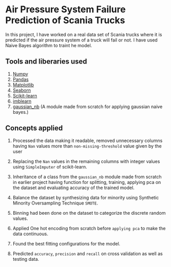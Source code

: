 # Air Pressure System Failure Prediction of Scania Trucks

In this project, I have worked on a real data set of Scania trucks where it is predicted if the air pressure system of a truck will fail or not. I have used Naive Bayes algorithm to traint he model. 

## Tools and liberaries used 

1. [Numpy](https://numpy.org/doc/stable/)
2. [Pandas](https://pandas.pydata.org/)
3. [Matplotlib](https://matplotlib.org/)
4. [Seaborn](https://seaborn.pydata.org/)
5. [Scikit-learn](https://scikit-learn.org/stable/)
6. [imblearn](https://pypi.org/project/imblearn/)
7. [gaussian_nb](Gaussian_Naive_Bayes.py) (A module made from scratch for applying gaussian naive bayes.) 

##  Concepts applied 

1. Processed the data making it readable, removed unnecessary columns having `Nan` values more than `non-missing-threshold` value given by the user 

2. Replacing the `Nan` values in the remaining columns with integer values using `SimpleImputer` of scikit-learn.

3. Inheritance of a class from the `gaussian_nb` module made from scratch in earlier project having function for splitting, training, applying pca on the dataset and evaluating accuracy of the trained model. 

4. Balance the dataset by synthesizing data for minority using Synthetic Minority Oversampling Technique `SMOTE`. 

5. Binning had been done on the dataset to categorize the discrete random values.

6. Applied One hot encoding from scratch before `applying pca` to make the data continuous. 

7. Found the best fitting configurations for the model. 

8. Predicted `accuracy`, `precision` and `recall` on cross validation as well as testing data. 
